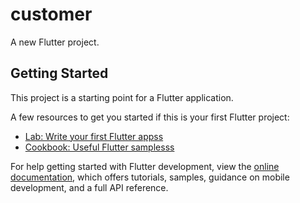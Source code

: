 # customer

A new Flutter project.

## Getting Started

This project is a starting point for a Flutter application.

A few resources to get you started if this is your first Flutter project:

- [Lab: Write your first Flutter appss](https://docs.flutter.dev/get-started/codelab)
- [Cookbook: Useful Flutter samplesss](https://docs.flutter.dev/cookbook)

For help getting started with Flutter development, view the
[online documentation](https://docs.flutter.dev/), which offers tutorials,
samples, guidance on mobile development, and a full API reference.
